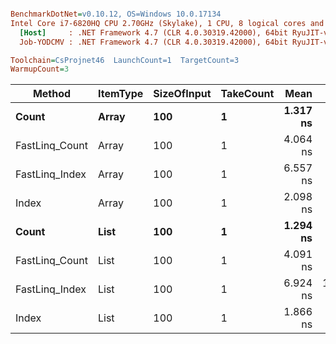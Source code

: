 ``` ini

BenchmarkDotNet=v0.10.12, OS=Windows 10.0.17134
Intel Core i7-6820HQ CPU 2.70GHz (Skylake), 1 CPU, 8 logical cores and 4 physical cores
  [Host]     : .NET Framework 4.7 (CLR 4.0.30319.42000), 64bit RyuJIT-v4.7.3101.0
  Job-YODCMV : .NET Framework 4.7 (CLR 4.0.30319.42000), 64bit RyuJIT-v4.7.3101.0

Toolchain=CsProjnet46  LaunchCount=1  TargetCount=3  
WarmupCount=3  

```
|         Method | ItemType | SizeOfInput | TakeCount |     Mean |      Error |    StdDev | Allocated |
|--------------- |--------- |------------ |---------- |---------:|-----------:|----------:|----------:|
|          **Count** |    **Array** |         **100** |         **1** | **1.317 ns** |  **0.3716 ns** | **0.0210 ns** |       **0 B** |
| FastLinq_Count |    Array |         100 |         1 | 4.064 ns |  0.2065 ns | 0.0117 ns |       0 B |
| FastLinq_Index |    Array |         100 |         1 | 6.557 ns |  0.2744 ns | 0.0155 ns |       0 B |
|          Index |    Array |         100 |         1 | 2.098 ns |  0.4099 ns | 0.0232 ns |       0 B |
|          **Count** |     **List** |         **100** |         **1** | **1.294 ns** |  **0.2974 ns** | **0.0168 ns** |       **0 B** |
| FastLinq_Count |     List |         100 |         1 | 4.091 ns |  0.8680 ns | 0.0490 ns |       0 B |
| FastLinq_Index |     List |         100 |         1 | 6.924 ns | 14.7530 ns | 0.8336 ns |       0 B |
|          Index |     List |         100 |         1 | 1.866 ns |  0.3871 ns | 0.0219 ns |       0 B |
